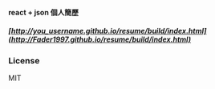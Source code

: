 #### react + json 個人簡歷
##### [http://you_username.github.io/resume/build/index.html](http://Fader1997.github.io/resume/build/index.html)

### License

MIT
